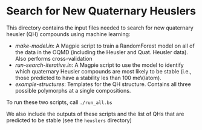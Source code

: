 # Search for New Quaternary Heuslers

This directory contains the input files needed to search for new quaternary heusler (QH) compounds using machine learning:

- _make-model.in_: A Magpie script to train a RandomForest model on all of the data in the OQMD (including the Heusler and Quat. Heusler data). Also performs cross-validation
- _run-search-iterative.in_: A Magpie script to use the model to identify which quaternary Heusler compounds are most likely to be stable (i.e., those predicted to have a stability les than 100 meV/atom).
- _example-structures_: Templates for the QH structure. Contains all three possible polymorphs at a single compositions.

To run these two scripts, call `./run_all.bs`

We also include the outputs of these scripts and the list of QHs that are predicted to be stable (see the `heuslers` directory)

